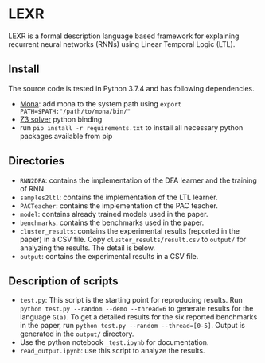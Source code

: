 # LEXR

LEXR is a formal description language based framework for explaining recurrent neural networks (RNNs) using Linear Temporal Logic (LTL). 

## Install
The source code is tested in Python 3.7.4 and has following dependencies.
 - [Mona](http://www.brics.dk/mona/): add mona to the system path using `export PATH=$PATH:"/path/to/mona/bin/"`
 - [Z3 solver](https://github.com/Z3Prover/z3) python binding
 - run `pip install -r requirements.txt` to install all necessary python packages available from pip

 ## Directories
 - `RNN2DFA`: contains the implementation of the DFA learner and the training of RNN.
 - `samples2ltl`: contains the implementation of the LTL learner.
 - `PACTeacher`: contains the  implementation of the PAC teacher.
 - `model`: contains already trained models used in the paper.
 - `benchmarks`: contains the  benchmarks used in the paper.
 - `cluster_results`: contains the experimental results (reported in the paper) in a CSV file. Copy `cluster_results/result.csv` to `output/` for analyzing the results. The detail is below.
 - `output`: contains the experimental results in a CSV file. 


 ## Description of scripts
 - `test.py`: This script is the starting point for reproducing results. Run `python test.py --random --demo --thread=6` to generate results for the language `G(a)`. To get a detailed results for the six reported benchmarks in the paper, run `python test.py --random --thread=[0-5]`. Output is generated in the `output/` directory.  
 - Use the python notebook `_test.ipynb` for documentation.
 - `read_output.ipynb`: use this script to analyze the results. 



